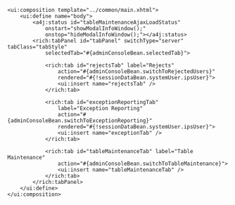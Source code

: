 <!DOCTYPE html PUBLIC "-//W3C//DTD XHTML 1.0 Transitional//EN" "http://www.w3.org/TR/xhtml1/DTD/xhtml1-transitional.dtd">
<html xmlns="http://www.w3.org/1999/xhtml"
	xmlns:ui="http://java.sun.com/jsf/facelets"
	xmlns:h="http://java.sun.com/jsf/html"
	xmlns:f="http://java.sun.com/jsf/core"
	xmlns:rich="http://richfaces.org/rich"
	xmlns:a4j="http://richfaces.org/a4j">

	<ui:composition template="../common/main.xhtml">
		<ui:define name="body">
			<a4j:status id="tableMaintenanceAjaxLoadStatus"
				onstart="showModalInfoWindow();"
				onstop="hideModalInfoWindow();"></a4j:status>
			<rich:tabPanel id="tabPanel" switchType="server" tabClass="tabStyle"
				selectedTab="#{adminConsoleBean.selectedTab}">

				<rich:tab id="rejectsTab" label="Rejects"
					action="#{adminConsoleBean.switchToRejectedUsers}"
					rendered="#{!sessionDataBean.systemUser.ipsUser}">
					<ui:insert name="rejectsTab" />
				</rich:tab>

				<rich:tab id="exceptionReportingTab"
					label="Exception Reporting"
					action="#{adminConsoleBean.switchToExceptionReporting}"
					rendered="#{!sessionDataBean.systemUser.ipsUser}">
					<ui:insert name="exceptionTab" />
				</rich:tab>

				<rich:tab id="tableMaintenanceTab" label="Table Maintenance"
					action="#{adminConsoleBean.switchToTableMaintenance}">
					<ui:insert name="tableMaintenanceTab" />
				</rich:tab>
			</rich:tabPanel>
		</ui:define>
	</ui:composition>
</html>
